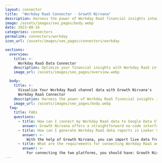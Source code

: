 ```yaml
---
layout: connector
title:  "Workday RaaS Connector - Growth Nirvana"
description: Harness the power of Workday RaaS financial insights integrated into Looker Studio for strategic financial management decisions.
image: /assets/images/seo_pages/body.webp
date: 2023-08-16
categories: connectors
permalink: connectors/workday
icon_url: /assets/images/seo_pages/connectors/workday

sections:
  overview:
    title: >-
      Workday RaaS Data Connector
    description: Optimize your financial insights with Workday RaaS integration. Seamlessly merge financial data from Workday RaaS with Looker Studio's analytical capabilities, unlocking insights that drive financial strategies, budget analysis, and operational excellence.
    image_url: /assets/images/seo_pages/overview.webp

  body:
    title: >-
      Visualize Your Workday RaaS channel data with Growth Nirvana's
      Workday RaaS Connector
    description: Harness the power of Workday RaaS financial insights integrated into Looker Studio for strategic financial management decisions.
    image_url: /assets/images/seo_pages/body.webp
  faq:
    title: FAQs
    questions:
      - title: How can I connect my Workday RaaS data to Google Data Studio/Looker Studio?
        answer: Growth Nirvana offers a straightforward no-code interface to connect to Workday RaaS data sources.
      - title: How can I generate Workday RaaS data reports in Looker Studio?
        answer: >-
          With the help of Growth Nirvana, you can import live data from Workday RaaS into Looker Studio. These data can be viewed in charts, tables, and dashboards to generate branded reports that can be shared instantly.
      - title: What are the requirements for connecting Workday RaaS and Looker Studio?
        answer: >-
          For connecting the two platforms, you should have: Growth Nirvana Account and Workday RaaS Ads Account
---
```

